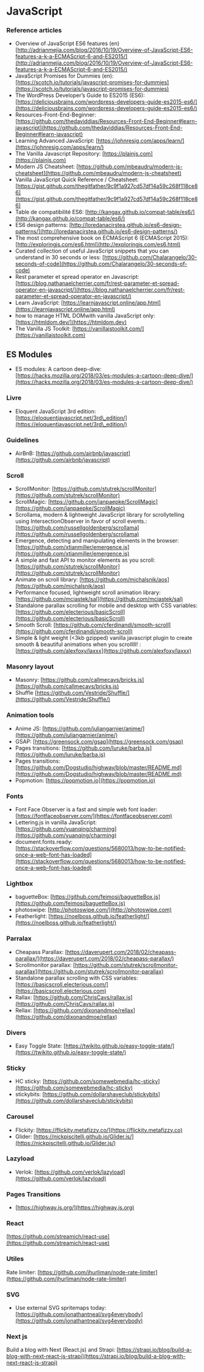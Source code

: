 # JavaScript

### Reference articles

* Overview of JavaScript ES6 features (en) [http://adrianmejia.com/blog/2016/10/19/Overview-of-JavaScript-ES6-features-a-k-a-ECMAScript-6-and-ES2015/](http://adrianmejia.com/blog/2016/10/19/Overview-of-JavaScript-ES6-features-a-k-a-ECMAScript-6-and-ES2015/)
* JavaScript Promises for Dummies (en): [https://scotch.io/tutorials/javascript-promises-for-dummies](https://scotch.io/tutorials/javascript-promises-for-dummies)
* The WordPress Developer’s Guide to ES2015 (ES6): [https://deliciousbrains.com/wordpress-developers-guide-es2015-es6/](https://deliciousbrains.com/wordpress-developers-guide-es2015-es6/)
* Resources-Front-End-Beginner: [https://github.com/thedaviddias/Resources-Front-End-Beginner#learn-javascript](https://github.com/thedaviddias/Resources-Front-End-Beginner#learn-javascript)
* Learning Advanced JavaScript: [https://johnresig.com/apps/learn/](https://johnresig.com/apps/learn/)
* The Vanilla Javascript Repository: [https://plainjs.com](https://plainjs.com)
* Modern JS Cheatsheet: [https://github.com/mbeaudru/modern-js-cheatsheet](https://github.com/mbeaudru/modern-js-cheatsheet)
* Vanilla JavaScript Quick Reference / Cheatsheet: [https://gist.github.com/thegitfather/9c9f1a927cd57df14a59c268f118ce86](https://gist.github.com/thegitfather/9c9f1a927cd57df14a59c268f118ce86)
* Table de compatibilité ES6: [http://kangax.github.io/compat-table/es6/](http://kangax.github.io/compat-table/es6/)
* ES6 design patterns: [http://loredanacirstea.github.io/es6-design-patterns/](http://loredanacirstea.github.io/es6-design-patterns/)
* The most comprehensive book on ECMAScript 6 (ECMAScript 2015): [http://exploringjs.com/es6.html](http://exploringjs.com/es6.html)
* Curated collection of useful JavaScript snippets that you can understand in 30 seconds or less: [https://github.com/Chalarangelo/30-seconds-of-code](https://github.com/Chalarangelo/30-seconds-of-code)
* Rest parameter et spread operator en Javascript: [https://blog.nathanaelcherrier.com/fr/rest-parameter-et-spread-operator-en-javascript/](https://blog.nathanaelcherrier.com/fr/rest-parameter-et-spread-operator-en-javascript/)
* Learn JavaScript: [https://learnjavascript.online/app.html](https://learnjavascript.online/app.html)
* how to manage HTML DOMwith vanilla JavaScript only: [https://htmldom.dev/](https://htmldom.dev)
* The Vanilla JS Toolkit: [https://vanillajstoolkit.com/](https://vanillajstoolkit.com)

## ES Modules

* ES modules: A cartoon deep-dive: [https://hacks.mozilla.org/2018/03/es-modules-a-cartoon-deep-dive/](https://hacks.mozilla.org/2018/03/es-modules-a-cartoon-deep-dive/)

### Livre

* Eloquent JavaScript 3rd edition: [https://eloquentjavascript.net/3rd\_edition/](https://eloquentjavascript.net/3rd\_edition/)

### Guidelines

* AirBnB: [https://github.com/airbnb/javascript](https://github.com/airbnb/javascript)

### Scroll

* ScrollMonitor: [https://github.com/stutrek/scrollMonitor](https://github.com/stutrek/scrollMonitor)
* ScrollMagic: [https://github.com/janpaepke/ScrollMagic](https://github.com/janpaepke/ScrollMagic)
* Scrollama, modern & lightweight JavaScript library for scrollytelling using IntersectionObserver in favor of scroll events.: [https://github.com/russellgoldenberg/scrollama](https://github.com/russellgoldenberg/scrollama)
* Emergence, detecting and manipulating elements in the browser: [https://github.com/xtianmiller/emergence.js](https://github.com/xtianmiller/emergence.js)
* A simple and fast API to monitor elements as you scroll: [https://github.com/stutrek/scrollMonitor](https://github.com/stutrek/scrollMonitor)
* Animate on scroll library: [https://github.com/michalsnik/aos](https://github.com/michalsnik/aos)
* Performance focused, lightweight scroll animation library: [https://github.com/mciastek/sal](https://github.com/mciastek/sal)
* Standalone parallax scrolling for mobile and desktop with CSS variables: [https://github.com/electerious/basicScroll](https://github.com/electerious/basicScroll)
* Smooth Scroll: [https://github.com/cferdinandi/smooth-scroll](https://github.com/cferdinandi/smooth-scroll)
* Simple & light weight (<3kb gzipped) vanilla javascript plugin to create smooth & beautiful animations when you scrolllll! : [https://github.com/alexfoxy/laxxx](https://github.com/alexfoxy/laxxx)

### Masonry layout

* Masonry: [https://github.com/callmecavs/bricks.js](https://github.com/callmecavs/bricks.js)
* Shuffle [https://github.com/Vestride/Shuffle/](https://github.com/Vestride/Shuffle/)

### Animation tools

* Anime JS: [https://github.com/juliangarnier/anime/](https://github.com/juliangarnier/anime/)
* GSAP: [https://greensock.com/gsap](https://greensock.com/gsap)
* Pages transitions: [https://github.com/luruke/barba.js](https://github.com/luruke/barba.js)
* Pages transitions: [https://github.com/Dogstudio/highway/blob/master/README.md](https://github.com/Dogstudio/highway/blob/master/README.md)
* Popmotion: [https://popmotion.io](https://popmotion.io)

### Fonts

* Font Face Observer is a fast and simple web font loader: [https://fontfaceobserver.com/](https://fontfaceobserver.com)
* Lettering.js in vanilla JavaScript: [https://github.com/yuanqing/charming](https://github.com/yuanqing/charming)
* document.fonts.ready: [https://stackoverflow.com/questions/5680013/how-to-be-notified-once-a-web-font-has-loaded](https://stackoverflow.com/questions/5680013/how-to-be-notified-once-a-web-font-has-loaded)

### Lightbox

* baguetteBox: [https://github.com/feimosi/baguetteBox.js](https://github.com/feimosi/baguetteBox.js)
* photoswipe: [http://photoswipe.com/](http://photoswipe.com)
* Featherlight: [https://noelboss.github.io/featherlight/](https://noelboss.github.io/featherlight/)

### Parralax

* Cheapass Parallax: [https://daverupert.com/2018/02/cheapass-parallax/](https://daverupert.com/2018/02/cheapass-parallax/)
* Scrollmonitor parallax: [https://github.com/stutrek/scrollmonitor-parallax](https://github.com/stutrek/scrollmonitor-parallax)
* Standalone parallax scrolling with CSS variables: [https://basicscroll.electerious.com/](https://basicscroll.electerious.com)
* Rallax: [https://github.com/ChrisCavs/rallax.js](https://github.com/ChrisCavs/rallax.js)
* Rellax: [https://github.com/dixonandmoe/rellax](https://github.com/dixonandmoe/rellax)

### Divers

* Easy Toggle State: [https://twikito.github.io/easy-toggle-state/](https://twikito.github.io/easy-toggle-state/)

### Sticky

* HC sticky: [https://github.com/somewebmedia/hc-sticky](https://github.com/somewebmedia/hc-sticky)
* stickybits: [https://github.com/dollarshaveclub/stickybits](https://github.com/dollarshaveclub/stickybits)

### Carousel

* Flickity: [https://flickity.metafizzy.co/](https://flickity.metafizzy.co)
* Glider: [https://nickpiscitelli.github.io/Glider.js/](https://nickpiscitelli.github.io/Glider.js/)

### Lazyload

* Verlok: [https://github.com/verlok/lazyload](https://github.com/verlok/lazyload)

### Pages Transitions

* [https://highway.js.org/](https://highway.js.org)

### React

[https://github.com/streamich/react-use](https://github.com/streamich/react-use)
### Utiles

Rate limiter: [https://github.com/jhurliman/node-rate-limiter](https://github.com/jhurliman/node-rate-limiter)

### SVG

* Use external SVG spritemaps today: [https://github.com/jonathantneal/svg4everybody](https://github.com/jonathantneal/svg4everybody)

### Next js

Build a blog with Next (React.js) and Strapi: [https://strapi.io/blog/build-a-blog-with-next-react-js-strapi](https://strapi.io/blog/build-a-blog-with-next-react-js-strapi)
